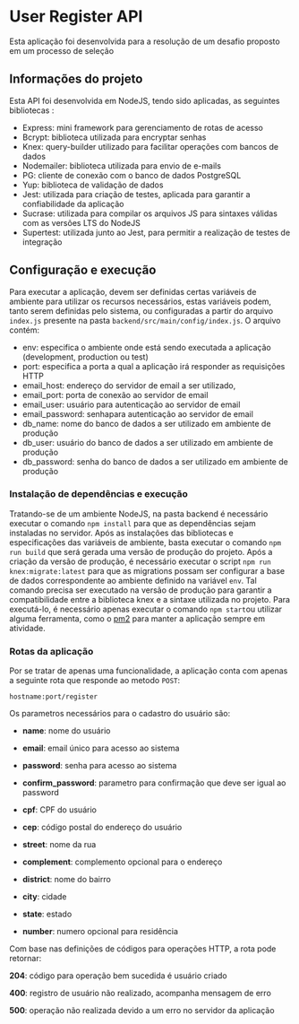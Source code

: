 # User Register API 

Esta aplicação foi desenvolvida para a resolução de um desafio proposto em um processo de seleção

## Informações do projeto
Esta API foi desenvolvida em NodeJS, tendo sido aplicadas, as seguintes bibliotecas :

 - Express: mini framework para gerenciamento de rotas de acesso
 - Bcrypt: biblioteca utilizada para encryptar senhas
 - Knex: query-builder utilizado para facilitar operações com bancos de dados
 - Nodemailer: biblioteca utilizada para envio de e-mails
 - PG: cliente de conexão com o banco de dados PostgreSQL
 - Yup: biblioteca de validação de dados
 - Jest: utilizada para criação de testes, aplicada para garantir a confiabilidade da aplicação
 - Sucrase: utilizada para compilar os arquivos JS para sintaxes válidas com as versões LTS do NodeJS
 - Supertest: utilizada junto ao Jest, para permitir a realização de testes de integração

## Configuração e execução
Para executar a aplicação, devem ser definidas certas variáveis de ambiente para utilizar os recursos necessários, estas variáveis podem, tanto serem definidas pelo sistema, ou configuradas a partir do arquivo `index.js` presente na pasta `backend/src/main/config/index.js`. O arquivo contém:

 - env: especifica o ambiente onde está sendo executada a aplicação (development, production ou test)
 - port: especifica a porta a qual a aplicação irá responder as requisições HTTP
 - email_host:  endereço do servidor de email a ser utilizado,
 - email_port:  porta de conexão ao servidor de email 
 - email_user: usuário para autenticação ao servidor de email
 - email_password: senhapara autenticação ao servidor de email
 - db_name: nome do banco de dados a ser utilizado em ambiente de produção
 - db_user: usuário do banco de dados a ser utilizado em ambiente de produção
 - db_password: senha do banco de dados a ser utilizado em ambiente de produção

### Instalação de dependências e execução
Tratando-se de um ambiente NodeJS, na pasta backend é necessário executar o comando `npm install` para que as dependências sejam instaladas no servidor.
Após as instalações das bibliotecas e especificações das variáveis de ambiente, basta executar o comando `npm run build` que será gerada uma versão de produção do projeto.
Após a criação da versão de produção, é necessário executar o script `npm run knex:migrate:latest` para que as migrations possam ser configurar a base de dados correspondente ao ambiente definido na variável `env`. Tal comando precisa ser executado na versão de produção para garantir a compatibilidade entre a biblioteca knex e a sintaxe utilizada no projeto.
Para executá-lo, é necessário apenas executar o comando `npm start`ou utilizar alguma ferramenta, como o [pm2](https://pm2.keymetrics.io/) para manter a aplicação sempre em atividade.

### Rotas da aplicação
Por se tratar de apenas uma funcionalidade, a aplicação conta com apenas a seguinte rota que responde ao metodo `POST`:

    hostname:port/register
Os parametros necessários para o cadastro do usuário são:

- **name**: nome do usuário

- **email**: email único para acesso ao sistema
- **password**: senha para acesso ao sistema
- **confirm_password**: parametro para confirmação que deve ser igual ao password
- **cpf**: CPF do usuário
- **cep**: código postal do endereço do usuário
- **street**: nome da rua
- **complement**: complemento opcional para o endereço
- **district**: nome do bairro
- **city**: cidade
- **state**: estado
- **number**: numero opcional para residência 


Com base nas definições de códigos para operações HTTP, a rota pode retornar:

 **204**: código para operação bem sucedida é usuário criado
 
 **400**: registro de usuário não realizado, acompanha mensagem de erro

 **500**: operação não realizada devido a um erro no servidor da aplicação

